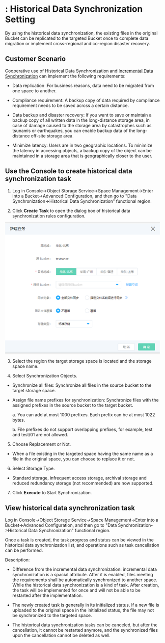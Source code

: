 # : Historical Data Synchronization Setting 

By using the historical data synchronization, the existing files in the original Bucket can be replicated to the targeted Bucket once to complete data migration or implement cross-regional and co-region disaster recovery.

## Customer Scenario

Cooperative use of Historical Data Synchronization and [Incremental Data Synchronization](../../Operation-Guide/Manage-Bucket/Set-Bucket-Cross-Region-Replication-2.md) can implement the following requirements:

* Data replication: For business reasons, data need to be migrated from one space to another.

* Compliance requirement: A backup copy of data required by compliance requirement needs to be saved across a certain distance.

* Data backup and disaster recovery: If you want to save or maintain a backup copy of all written data in the long-distance storage area, in case of damage caused to the storage area by catastrophes such as tsunamis or earthquakes, you can enable backup data of the long-distance off-site storage area.

* Minimize latency: Users are in two geographic locations. To minimize the latency in accessing objects, a backup copy of the object can be maintained in a storage area that is geographically closer to the user.

## Use the Console to create historical data synchronization task

1. Log in Console->Object Storage Service->Space Management->Enter into a Bucket->Advanced Configuration, and then go to "Data  Synchronization->Historical Data Synchronization" functional region.

2. Click **Create Task** to open the dialog box of historical data synchronization rules configuration.

![配置历史数据同步](../../../../../image/Object-Storage-Service/OSS-166.png)

3. Select the region the target storage space is located and the storage space name.

4. Select Synchronization Objects.

* Synchronize all files: Synchronize all files in the source bucket to the target storage space.

* Assign file name prefixes for synchronization: Synchronize files with the assigned prefixes in the source bucket to the target bucket.

   a. You can add at most 1000 prefixes. Each prefix can be at most 1022 bytes.

   b. File prefixes do not support overlapping prefixes, for example, test and test/01 are not allowed.
   

5. Choose Replacement or Not.  

* When a file existing in the targeted space having the same name as a file in the original space, you can choose to replace it or not. 
  

6. Select Storage Type.

* Standard storage, infrequent access storage, archival storage and reduced redundancy storage (not recommended) are now supported.

7. Click **Execute** to Start Synchronization.

## View historical data synchronization task

Log in Console->Object Storage Service->Space Management->Enter into a Bucket->Advanced Configuration, and then go to "Data  Synchronization->Historical Data Synchronization" functional region.

Once a task is created, the task progress and status can be viewed in the historical data synchronization list, and operations such as task cancellation can be performed.

Description:

* Difference from the incremental data synchronization: incremental data synchronization is a spacial attribute. After it is enabled, files meeting the requirements shall be automatically synchronized to another space. While the historical data synchronization is a kind of task. After creation, the task will be implemented for once and will not be able to be restarted after the implementation.

* The newly created task is generally in its initialized status. If a new file is uploaded to the original space in the initialized status, the file may not be synchronized to the targeted space.

* The historical data synchronization tasks can be canceled, but after the cancellation, it cannot be restarted anymore, and the synchronized files upon the cancellation cannot be deleted as well.
